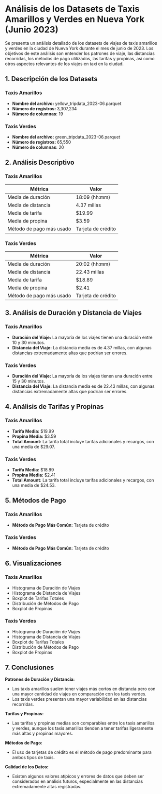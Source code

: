 # Análisis de los Datasets de Taxis Amarillos y Verdes en Nueva York (Junio 2023)

Se presenta un análisis detallado de los datasets de viajes de taxis amarillos y verdes en la ciudad de Nueva York durante el mes de junio de 2023. Los objetivos de este análisis son entender los patrones de viaje, las distancias recorridas, los métodos de pago utilizados, las tarifas y propinas, así como otros aspectos relevantes de los viajes en taxi en la ciudad.

## 1. Descripción de los Datasets

### Taxis Amarillos
- **Nombre del archivo:** yellow_tripdata_2023-06.parquet
- **Número de registros:** 3,307,234
- **Número de columnas:** 19

### Taxis Verdes
- **Nombre del archivo:** green_tripdata_2023-06.parquet
- **Número de registros:** 65,550
- **Número de columnas:** 20

## 2. Análisis Descriptivo

### Taxis Amarillos
| Métrica                  | Valor          |
|--------------------------|----------------|
| Media de duración        | 18:09 (hh:mm)  |
| Media de distancia       | 4.37 millas    |
| Media de tarifa          | $19.99         |
| Media de propina         | $3.59          |
| Método de pago más usado | Tarjeta de crédito |

### Taxis Verdes
| Métrica                  | Valor          |
|--------------------------|----------------|
| Media de duración        | 20:02 (hh:mm)  |
| Media de distancia       | 22.43 millas   |
| Media de tarifa          | $18.89         |
| Media de propina         | $2.41          |
| Método de pago más usado | Tarjeta de crédito |

## 3. Análisis de Duración y Distancia de Viajes

### Taxis Amarillos
- **Duración del Viaje:** La mayoría de los viajes tienen una duración entre 10 y 30 minutos.
- **Distancia del Viaje:** La distancia media es de 4.37 millas, con algunas distancias extremadamente altas que podrían ser errores.

### Taxis Verdes
- **Duración del Viaje:** La mayoría de los viajes tienen una duración entre 15 y 30 minutos.
- **Distancia del Viaje:** La distancia media es de 22.43 millas, con algunas distancias extremadamente altas que podrían ser errores.

## 4. Análisis de Tarifas y Propinas

### Taxis Amarillos
- **Tarifa Media:** $19.99
- **Propina Media:** $3.59
- **Total Amount:** La tarifa total incluye tarifas adicionales y recargos, con una media de $29.07.

### Taxis Verdes
- **Tarifa Media:** $18.89
- **Propina Media:** $2.41
- **Total Amount:** La tarifa total incluye tarifas adicionales y recargos, con una media de $24.53.

## 5. Métodos de Pago

### Taxis Amarillos
- **Método de Pago Más Común:** Tarjeta de crédito

### Taxis Verdes
- **Método de Pago Más Común:** Tarjeta de crédito

## 6. Visualizaciones

### Taxis Amarillos
- Histograma de Duración de Viajes
- Histograma de Distancia de Viajes
- Boxplot de Tarifas Totales
- Distribución de Métodos de Pago
- Boxplot de Propinas

### Taxis Verdes
- Histograma de Duración de Viajes
- Histograma de Distancia de Viajes
- Boxplot de Tarifas Totales
- Distribución de Métodos de Pago
- Boxplot de Propinas

## 7. Conclusiones

**Patrones de Duración y Distancia:**
   - Los taxis amarillos suelen tener viajes más cortos en distancia pero con una mayor cantidad de viajes en comparación con los taxis verdes.
   - Los taxis verdes presentan una mayor variabilidad en las distancias recorridas.

**Tarifas y Propinas:**
   - Las tarifas y propinas medias son comparables entre los taxis amarillos y verdes, aunque los taxis amarillos tienden a tener tarifas ligeramente más altas y propinas mayores.

**Métodos de Pago:**
   - El uso de tarjetas de crédito es el método de pago predominante para ambos tipos de taxis.

**Calidad de los Datos:**
   - Existen algunos valores atípicos y errores de datos que deben ser considerados en análisis futuros, especialmente en las distancias extremadamente altas registradas.

